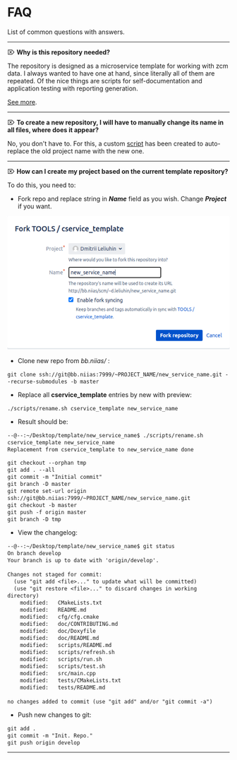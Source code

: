 # FAQ

List of common questions with answers.

---

⌦ **Why is this repository needed?**

The repository is designed as a microservice template for working with zcm data. 
I always wanted to have one at hand, since literally all of them are repeated. 
Of the nice things are scripts for self-documentation and application testing with reporting generation.

[See more](https://docs.google.com/presentation/d/1z1u0K08LDK4b8O-dDTnzsaE7yN4jyS3FLGR6AJOI1cM/edit?usp=sharing).

---

⌦ **To create a new repository, I will have to manually change its name in all files, where does it appear?**

No, you don't have to. For this, a custom [script](../scripts/rename.sh) has been created to auto-replace the old project name with the new one.

---

⌦ **How can I create my project based on the current template repository?**

To do this, you need to:

- Fork repo and replace string in ***Name*** field as you wish. Change ***Project*** if you want.

![fork](img/fork.png)

- Clone new repo from *bb.niias/* :

```
git clone ssh://git@bb.niias:7999/~PROJECT_NAME/new_service_name.git --recurse-submodules -b master
```

- Replace all **cservice_template** entries by new with preview:

```
./scripts/rename.sh cservice_template new_service_name
```

- Result should be:
```
--@--:~/Desktop/template/new_service_name$ ./scripts/rename.sh cservice_template new_service_name
Replacement from cservice_template to new_service_name done
```


```
git checkout --orphan tmp
git add . --all
git commit -m "Initial commit"
git branch -D master
git remote set-url origin ssh://git@bb.niias:7999/~PROJECT_NAME/new_service_name.git
git checkout -b master
git push -f origin master
git branch -D tmp
```

- View the changelog:

```
--@--:~/Desktop/template/new_service_name$ git status
On branch develop
Your branch is up to date with 'origin/develop'.

Changes not staged for commit:
  (use "git add <file>..." to update what will be committed)
  (use "git restore <file>..." to discard changes in working directory)
	modified:   CMakeLists.txt
	modified:   README.md
	modified:   cfg/cfg.cmake
	modified:   doc/CONTRIBUTING.md
	modified:   doc/Doxyfile
	modified:   doc/README.md
	modified:   scripts/README.md
	modified:   scripts/refresh.sh
	modified:   scripts/run.sh
	modified:   scripts/test.sh
	modified:   src/main.cpp
	modified:   tests/CMakeLists.txt
	modified:   tests/README.md

no changes added to commit (use "git add" and/or "git commit -a")

```

- Push new changes to git:

```
git add .
git commit -m "Init. Repo."
git push origin develop
```

---